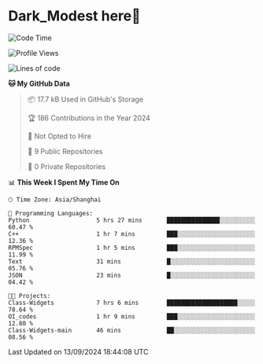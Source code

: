 # Dark_Modest here👋
<!--
<img align="left" src="https://github-readme-stats.vercel.app/api/top-langs/?username=DarkModest" height=255>
<img align="left" src="https://github-readme-stats.vercel.app/api?username=DarkModest&include_all_commits=true&count_private-true&custom_title=Dark_Modest'%20GitHub%20Stats&line_height=30&show_icons=true&hide_border=false&bg_color=ffffff&title_color=000000&icon_color=000000&text_color=463467"><br>
-->
<!--START_SECTION:waka-->
![Code Time](http://img.shields.io/badge/Code%20Time-156%20hrs%2014%20mins-blue)

![Profile Views](http://img.shields.io/badge/Profile%20Views-0-blue)

![Lines of code](https://img.shields.io/badge/From%20Hello%20World%20I%27ve%20Written-131.3%20thousand%20lines%20of%20code-blue)

**🐱 My GitHub Data** 

> 📦 17.7 kB Used in GitHub's Storage 
 > 
> 🏆 186 Contributions in the Year 2024
 > 
> 🚫 Not Opted to Hire
 > 
> 📜 9 Public Repositories 
 > 
> 🔑 0 Private Repositories 
 > 
📊 **This Week I Spent My Time On** 

```text
🕑︎ Time Zone: Asia/Shanghai

💬 Programming Languages: 
Python                   5 hrs 27 mins       ███████████████░░░░░░░░░░   60.47 % 
C++                      1 hr 7 mins         ███░░░░░░░░░░░░░░░░░░░░░░   12.36 % 
RPMSpec                  1 hr 5 mins         ███░░░░░░░░░░░░░░░░░░░░░░   11.99 % 
Text                     31 mins             █░░░░░░░░░░░░░░░░░░░░░░░░   05.76 % 
JSON                     23 mins             █░░░░░░░░░░░░░░░░░░░░░░░░   04.42 % 

🐱‍💻 Projects: 
Class-Widgets            7 hrs 6 mins        ████████████████████░░░░░   78.64 % 
OI_codes                 1 hr 9 mins         ███░░░░░░░░░░░░░░░░░░░░░░   12.80 % 
Class-Widgets-main       46 mins             ██░░░░░░░░░░░░░░░░░░░░░░░   08.56 % 
```


 Last Updated on 13/09/2024 18:44:08 UTC
<!--END_SECTION:waka-->
